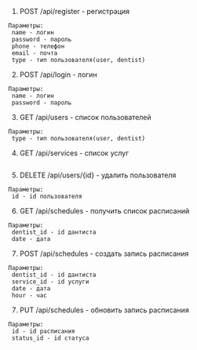 1) POST /api/register - регистрация
```
Параметры:
 name - логин
 password - пароль
 phone - телефон
 email - почта
 type - тип пользователя(user, dentist)
```
2) POST /api/login - логин
```
Параметры:
 name - логин
 password - пароль
```
3) GET /api/users - список пользователей
```
Параметры:
 type - тип пользователя(user, dentist)
```
4) GET /api/services - список услуг
```
```
5) DELETE /api/users/{id} - удалить пользователя
```
Параметры:
 id - id пользователя
```
6) GET /api/schedules - получить список расписаний
```
Параметры:
 dentist_id - id дантиста
 date - дата
```
7) POST /api/schedules - создать запись расписания
```
Параметры:
 dentist_id - id дантиста
 service_id - id услуги
 date - дата
 hour - час
```

7) PUT /api/schedules - обновить запись расписания
```
Параметры:
 id - id расписания
 status_id - id статуса
```
